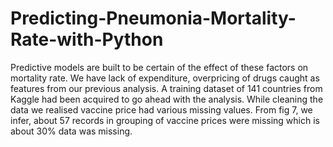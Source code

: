 # Predicting-Pneumonia-Mortality-Rate-with-Python

Predictive models are built to be certain of the effect of these factors on mortality rate. 
We have lack of expenditure, overpricing of drugs caught as features from our previous analysis.
A training dataset of 141 countries from Kaggle had been acquired to go ahead with the analysis. While cleaning the data we realised vaccine price had various missing values. From fig 7, we infer, about 57 records in grouping of vaccine prices were missing which is about 30% data was missing. 
